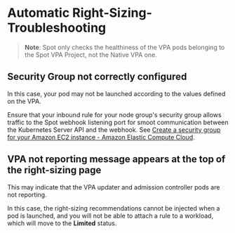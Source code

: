 # Automatic Right-Sizing-Troubleshooting

>**Note**: Spot only checks the healthiness of the VPA pods belonging to the Spot VPA Project, not the Native VPA one.

## Security Group not correctly configured

In this case, your pod may not be launched according to the values defined on the VPA.

Ensure that your inbound rule for your node group's security group allows traffic to the Spot webhook listening port for smoot communication between the Kubernetes Server API and the webhook. 
See [Create a security group for your Amazon EC2 instance - Amazon Elastic Compute Cloud](https://docs.aws.amazon.com/AWSEC2/latest/UserGuide/creating-security-group.html).

## VPA not reporting message appears at the top of the right-sizing page

This may indicate that the VPA updater and admission controller pods are not reporting.

In this case, the right-sizing recommendations cannot be injected when a pod is launched, and you will not be able to attach a rule to a workload, which will move to the **Limited** status.
